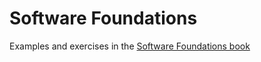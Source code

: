 # Software Foundations

Examples and exercises in the [Software Foundations book](http://www.cis.upenn.edu/~bcpierce/sf/current/index.html)

